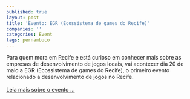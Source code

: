 ```yaml
---
published: true
layout: post
title: 'Evento: EGR (Ecossistema de games do Recife)'
companies: ''
categories: Event
tags: pernambuco
---
```

Para quem mora em Recife e est&aacute; curioso em conhecer mais sobre as empresas de desenvolvimento de jogos locais, vai acontecer dia 20 de maio a EGR (Ecossistema de games do Recife), o primeiro evento relacionado a desenvolvimento de jogos no Recife.<br /><br /><a href="{{ site.baseurl }}/index.php?p=c&amp;id=381">Leia mais sobre o evento ...</a>

